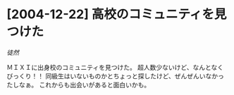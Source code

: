 # [2004-12-22] 高校のコミュニティを見つけた
_徒然_

ＭＩＸＩに出身校のコミュニティを見つけた。
超人数少ないけど、なんとなくびっくり！！
同級生はいないものかとちょっと探したけど、ぜんぜんいなかったしなぁ。
これからも出会いがあると面白いかも。
